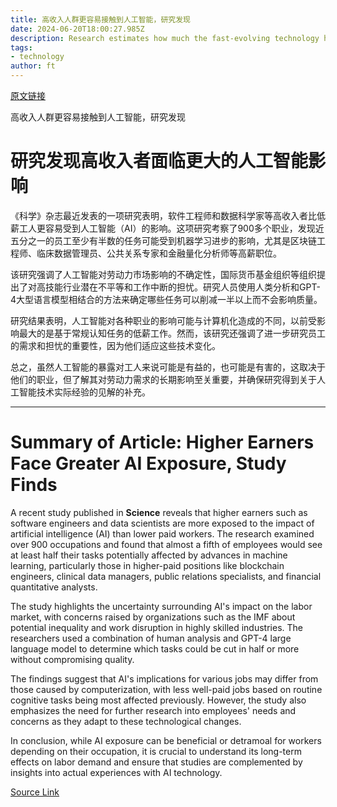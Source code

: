 ```yaml
---
title: 高收入人群更容易接触到人工智能，研究发现
date: 2024-06-20T18:00:27.985Z
description: Research estimates how much the fast-evolving technology hits various jobs, from software engineers to mechanics
tags: 
- technology
author: ft
---
```


[原文链接](https://ft.com/content/c7274c28-92e2-479f-b7a4-0b46e4896631)

高收入人群更容易接触到人工智能，研究发现

# 研究发现高收入者面临更大的人工智能影响

《科学》杂志最近发表的一项研究表明，软件工程师和数据科学家等高收入者比低薪工人更容易受到人工智能（AI）的影响。这项研究考察了900多个职业，发现近五分之一的员工至少有半数的任务可能受到机器学习进步的影响，尤其是区块链工程师、临床数据管理员、公共关系专家和金融量化分析师等高薪职位。

该研究强调了人工智能对劳动力市场影响的不确定性，国际货币基金组织等组织提出了对高技能行业潜在不平等和工作中断的担忧。研究人员使用人类分析和GPT-4大型语言模型相结合的方法来确定哪些任务可以削减一半以上而不会影响质量。

研究结果表明，人工智能对各种职业的影响可能与计算机化造成的不同，以前受影响最大的是基于常规认知任务的低薪工作。然而，该研究还强调了进一步研究员工的需求和担忧的重要性，因为他们适应这些技术变化。

总之，虽然人工智能的暴露对工人来说可能是有益的，也可能是有害的，这取决于他们的职业，但了解其对劳动力需求的长期影响至关重要，并确保研究得到关于人工智能技术实际经验的见解的补充。

---

 # Summary of Article: Higher Earners Face Greater AI Exposure, Study Finds

A recent study published in **Science** reveals that higher earners such as software engineers and data scientists are more exposed to the impact of artificial intelligence (AI) than lower paid workers. The research examined over 900 occupations and found that almost a fifth of employees would see at least half their tasks potentially affected by advances in machine learning, particularly those in higher-paid positions like blockchain engineers, clinical data managers, public relations specialists, and financial quantitative analysts.

The study highlights the uncertainty surrounding AI's impact on the labor market, with concerns raised by organizations such as the IMF about potential inequality and work disruption in highly skilled industries. The researchers used a combination of human analysis and GPT-4 large language model to determine which tasks could be cut in half or more without compromising quality.

The findings suggest that AI's implications for various jobs may differ from those caused by computerization, with less well-paid jobs based on routine cognitive tasks being most affected previously. However, the study also emphasizes the need for further research into employees' needs and concerns as they adapt to these technological changes.

In conclusion, while AI exposure can be beneficial or detramoal for workers depending on their occupation, it is crucial to understand its long-term effects on labor demand and ensure that studies are complemented by insights into actual experiences with AI technology.

[Source Link](https://ft.com/content/c7274c28-92e2-479f-b7a4-0b46e4896631)

